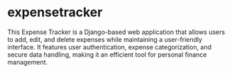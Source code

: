 # expensetracker
This Expense Tracker is a Django-based web application that allows users to add, edit, and delete expenses while maintaining a user-friendly interface. It features user authentication, expense categorization, and secure data handling, making it an efficient tool for personal finance management.

